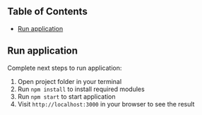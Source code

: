 ## Table of Contents

- [Run application](#run-app)

## Run application

Complete next steps to run application: 
1. Open project folder in your terminal
2. Run `npm install` to install required modules
3. Run `npm start` to start application
4. Visit `http://localhost:3000` in your browser to see the result